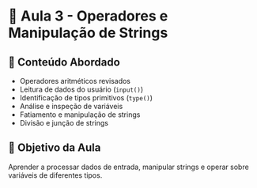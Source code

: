# 📘 Aula 3 - Operadores e Manipulação de Strings
## 📌 Conteúdo Abordado
- Operadores aritméticos revisados
- Leitura de dados do usuário (`input()`)
- Identificação de tipos primitivos (`type()`)
- Análise e inspeção de variáveis
- Fatiamento e manipulação de strings
- Divisão e junção de strings

## 🧠 Objetivo da Aula
Aprender a processar dados de entrada, manipular strings e operar sobre variáveis de diferentes tipos.

